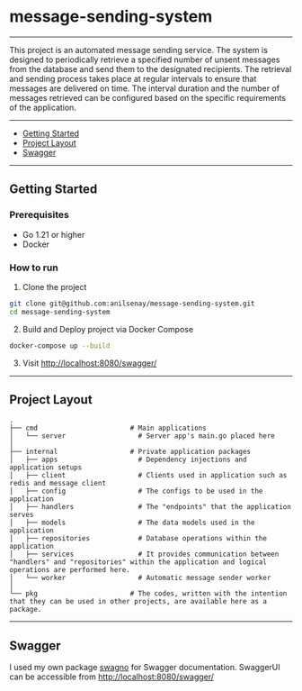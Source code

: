# message-sending-system

---

This project is an automated message sending service. The system is designed to periodically retrieve a specified number of unsent messages from the database and send them to the designated recipients. The retrieval and sending process takes place at regular intervals to ensure that messages are delivered on time. The interval duration and the number of messages retrieved can be configured based on the specific requirements of the application.

---

- [Getting Started](#getting-started)
- [Project Layout](#project-layout)
- [Swagger](#markdown-header-swagger)

---

## Getting Started

### Prerequisites

- Go 1.21 or higher
- Docker

### How to run

1. Clone the project

```sh
git clone git@github.com:anilsenay/message-sending-system.git
cd message-sending-system
```

2. Build and Deploy project via Docker Compose

```sh
docker-compose up --build
```

3. Visit [http://localhost:8080/swagger/](http://localhost:8080/swagger/)

---

## Project Layout

    .
    ├── cmd                       # Main applications
    │   └── server                  # Server app's main.go placed here
    │
    ├── internal                  # Private application packages
    │   ├── apps                    # Dependency injections and application setups
    │   ├── client                  # Clients used in application such as redis and message client
    │   ├── config                  # The configs to be used in the application
    │   ├── handlers                # The "endpoints" that the application serves
    │   ├── models                  # The data models used in the application
    │   ├── repositories            # Database operations within the application
    │   ├── services                # It provides communication between "handlers" and "repositories" within the application and logical operations are performed here.
    │   └── worker                  # Automatic message sender worker
    │
    └── pkg                       # The codes, written with the intention that they can be used in other projects, are available here as a package.

---

## Swagger

I used my own package [swagno](https://github.com/go-swagno/swagno) for Swagger documentation.
SwaggerUI can be accessible from [http://localhost:8080/swagger/](http://localhost:8080/swagger/)
